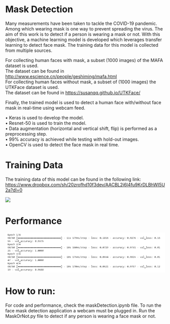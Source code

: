 # Mask Detection
Many measurements have been taken to tackle the COVID-19 pandemic. Among which wearing mask is one way to prevent spreading the virus. The aim of this work is to detect if a person is wearing a mask or not. With this objective, a machine learning model is developed which leverages transfer learning to detect face mask. The training data for this model is collected from multiple sources. <br>

For collecting human faces with mask, a subset (1000 images) of the MAFA dataset is used.<br>
The dataset can be found in http://www.escience.cn/people/geshiming/mafa.html<br>
For collecting human faces without mask, a subset of (1000 images) the UTKFace dataset is used.<br>
The dataset can be found in https://susanqq.github.io/UTKFace/ <br>

Finally, the trained model is used to detect a human face with/without face mask in real-time using webcam feed.<br>

• Keras is used to develop the model. <br>
• Resnet-50 is used to train the model. <br>
• Data augmentation (horizontal and vertical shift, flip) is performed as a preprocessing step. <br>
• 99% accuracy is achieved while testing with hold-out images. <br>
• OpenCV is used to detect the face mask in real time.<br>

# Training Data
The training data of this model can be found in the following link:<br>
https://www.dropbox.com/sh/20zrofhd10f3dev/AACBL2j6I4fu9KrDLBhWI5U2a?dl=0

<img src="maskOrNoMask.gif" width="70%">

# Performance
![Training Performace](performance.PNG)

# How to run:
For code and performance, check the maskDetection.ipynb file. To run the face mask detection application a webcam must be plugged in. Run the MaskOrNot.py file to detect if any person is wearing a face mask or not.
